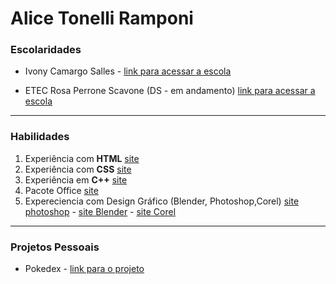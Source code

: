 # Alice Tonelli Ramponi

### Escolaridades


+ Ivony Camargo Salles - 
[link para acessar a escola](https://www.facebook.com/EscolaIvony/)

+ ETEC Rosa Perrone Scavone (DS - em andamento) [link para acessar a escola](http://rosaperrone.com.br/)

---

### Habilidades

1. Experiência com __HTML__ [site](https://www.w3schools.com/html/default.asp)
2. Experiência com __CSS__
[site](https://www.w3schools.com/css/)
3. Experiência em __C++__ [site](https://www.embarcadero.com/br/products/cbuilder?gclid=EAIaIQobChMInKyM0pOh-AIViBXUAR2huQOPEAAYASAAEgKDyPD_BwE)
4. Pacote Office [site](https://www.microsoft.com/pt-br/microsoft-365/business/compare-all-microsoft-365-business-products-b?&ef_id=EAIaIQobChMIk4Ggv_Sq-AIVFD6RCh0BCA3WEAAYASAAEgL7iPD_BwE:G:s&OCID=AID2200006_SEM_EAIaIQobChMIk4Ggv_Sq-AIVFD6RCh0BCA3WEAAYASAAEgL7iPD_BwE:G:s&lnkd=Google_O365SMB_Brand&gclid=EAIaIQobChMIk4Ggv_Sq-AIVFD6RCh0BCA3WEAAYASAAEgL7iPD_BwE)
5. Expereciencia com Design Gráfico (Blender, Photoshop,Corel) [site photoshop](https://www.adobe.com/br/products/photoshop.html?sdid=KQPOM&mv=search&ef_id=2386c6db7aa4127781c8a47c141dc395:G:s&s_kwcid=AL!3085!10!79302457792743!79302288716688&msclkid=2386c6db7aa4127781c8a47c141dc395) - [site Blender](https://www.blender.org/) - [site Corel](https://www.corel.com/br/)

---

### Projetos Pessoais

+ Pokedex - 
[link para o projeto](https://alice760.github.io/pokedex/)
 
 
